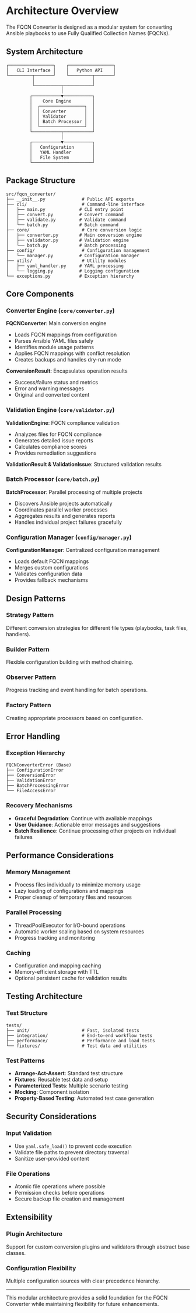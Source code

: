 # Architecture Overview

The FQCN Converter is designed as a modular system for converting Ansible playbooks to use Fully Qualified Collection Names (FQCNs).

## System Architecture

```
┌─────────────────┐    ┌─────────────────┐
│   CLI Interface │    │   Python API    │
└─────────┬───────┘    └─────────┬───────┘
          │                      │
          └──────────┬───────────┘
                     │
         ┌───────────▼───────────┐
         │    Core Engine        │
         │  ┌─────────────────┐  │
         │  │ Converter       │  │
         │  │ Validator       │  │
         │  │ Batch Processor │  │
         │  └─────────────────┘  │
         └───────────┬───────────┘
                     │
         ┌───────────▼───────────┐
         │   Configuration       │
         │   YAML Handler        │
         │   File System         │
         └───────────────────────┘
```

## Package Structure

```
src/fqcn_converter/
├── __init__.py              # Public API exports
├── cli/                     # Command-line interface
│   ├── main.py             # CLI entry point
│   ├── convert.py          # Convert command
│   ├── validate.py         # Validate command
│   └── batch.py            # Batch command
├── core/                    # Core conversion logic
│   ├── converter.py        # Main conversion engine
│   ├── validator.py        # Validation engine
│   └── batch.py            # Batch processing
├── config/                  # Configuration management
│   └── manager.py          # Configuration manager
├── utils/                   # Utility modules
│   ├── yaml_handler.py     # YAML processing
│   └── logging.py          # Logging configuration
└── exceptions.py           # Exception hierarchy
```

## Core Components

### Converter Engine (`core/converter.py`)

**FQCNConverter**: Main conversion engine
- Loads FQCN mappings from configuration
- Parses Ansible YAML files safely
- Identifies module usage patterns
- Applies FQCN mappings with conflict resolution
- Creates backups and handles dry-run mode

**ConversionResult**: Encapsulates operation results
- Success/failure status and metrics
- Error and warning messages
- Original and converted content

### Validation Engine (`core/validator.py`)

**ValidationEngine**: FQCN compliance validation
- Analyzes files for FQCN compliance
- Generates detailed issue reports
- Calculates compliance scores
- Provides remediation suggestions

**ValidationResult & ValidationIssue**: Structured validation results

### Batch Processor (`core/batch.py`)

**BatchProcessor**: Parallel processing of multiple projects
- Discovers Ansible projects automatically
- Coordinates parallel worker processes
- Aggregates results and generates reports
- Handles individual project failures gracefully

### Configuration Manager (`config/manager.py`)

**ConfigurationManager**: Centralized configuration management
- Loads default FQCN mappings
- Merges custom configurations
- Validates configuration data
- Provides fallback mechanisms

## Design Patterns

### Strategy Pattern
Different conversion strategies for different file types (playbooks, task files, handlers).

### Builder Pattern
Flexible configuration building with method chaining.

### Observer Pattern
Progress tracking and event handling for batch operations.

### Factory Pattern
Creating appropriate processors based on configuration.

## Error Handling

### Exception Hierarchy
```
FQCNConverterError (Base)
├── ConfigurationError
├── ConversionError
├── ValidationError
├── BatchProcessingError
└── FileAccessError
```

### Recovery Mechanisms
- **Graceful Degradation**: Continue with available mappings
- **User Guidance**: Actionable error messages and suggestions
- **Batch Resilience**: Continue processing other projects on individual failures

## Performance Considerations

### Memory Management
- Process files individually to minimize memory usage
- Lazy loading of configurations and mappings
- Proper cleanup of temporary files and resources

### Parallel Processing
- ThreadPoolExecutor for I/O-bound operations
- Automatic worker scaling based on system resources
- Progress tracking and monitoring

### Caching
- Configuration and mapping caching
- Memory-efficient storage with TTL
- Optional persistent cache for validation results

## Testing Architecture

### Test Structure
```
tests/
├── unit/                    # Fast, isolated tests
├── integration/             # End-to-end workflow tests
├── performance/             # Performance and load tests
└── fixtures/                # Test data and utilities
```

### Test Patterns
- **Arrange-Act-Assert**: Standard test structure
- **Fixtures**: Reusable test data and setup
- **Parameterized Tests**: Multiple scenario testing
- **Mocking**: Component isolation
- **Property-Based Testing**: Automated test case generation

## Security Considerations

### Input Validation
- Use `yaml.safe_load()` to prevent code execution
- Validate file paths to prevent directory traversal
- Sanitize user-provided content

### File Operations
- Atomic file operations where possible
- Permission checks before operations
- Secure backup file creation and management

## Extensibility

### Plugin Architecture
Support for custom conversion plugins and validators through abstract base classes.

### Configuration Flexibility
Multiple configuration sources with clear precedence hierarchy.

---

This modular architecture provides a solid foundation for the FQCN Converter while maintaining flexibility for future enhancements.